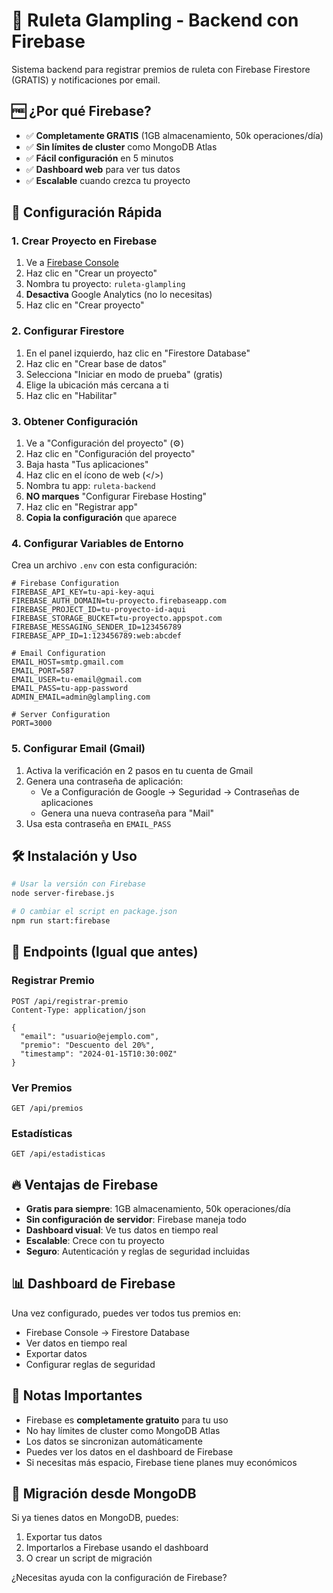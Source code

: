 # 🎰 Ruleta Glampling - Backend con Firebase

Sistema backend para registrar premios de ruleta con Firebase Firestore (GRATIS) y notificaciones por email.

## 🆓 **¿Por qué Firebase?**

- ✅ **Completamente GRATIS** (1GB almacenamiento, 50k operaciones/día)
- ✅ **Sin límites de cluster** como MongoDB Atlas
- ✅ **Fácil configuración** en 5 minutos
- ✅ **Dashboard web** para ver tus datos
- ✅ **Escalable** cuando crezca tu proyecto

## 🚀 **Configuración Rápida**

### 1. Crear Proyecto en Firebase

1. Ve a [Firebase Console](https://console.firebase.google.com/)
2. Haz clic en "Crear un proyecto"
3. Nombra tu proyecto: `ruleta-glampling`
4. **Desactiva** Google Analytics (no lo necesitas)
5. Haz clic en "Crear proyecto"

### 2. Configurar Firestore

1. En el panel izquierdo, haz clic en "Firestore Database"
2. Haz clic en "Crear base de datos"
3. Selecciona "Iniciar en modo de prueba" (gratis)
4. Elige la ubicación más cercana a ti
5. Haz clic en "Habilitar"

### 3. Obtener Configuración

1. Ve a "Configuración del proyecto" (⚙️)
2. Haz clic en "Configuración del proyecto"
3. Baja hasta "Tus aplicaciones"
4. Haz clic en el ícono de web (</>)
5. Nombra tu app: `ruleta-backend`
6. **NO marques** "Configurar Firebase Hosting"
7. Haz clic en "Registrar app"
8. **Copia la configuración** que aparece

### 4. Configurar Variables de Entorno

Crea un archivo `.env` con esta configuración:

```env
# Firebase Configuration
FIREBASE_API_KEY=tu-api-key-aqui
FIREBASE_AUTH_DOMAIN=tu-proyecto.firebaseapp.com
FIREBASE_PROJECT_ID=tu-proyecto-id-aqui
FIREBASE_STORAGE_BUCKET=tu-proyecto.appspot.com
FIREBASE_MESSAGING_SENDER_ID=123456789
FIREBASE_APP_ID=1:123456789:web:abcdef

# Email Configuration
EMAIL_HOST=smtp.gmail.com
EMAIL_PORT=587
EMAIL_USER=tu-email@gmail.com
EMAIL_PASS=tu-app-password
ADMIN_EMAIL=admin@glampling.com

# Server Configuration
PORT=3000
```

### 5. Configurar Email (Gmail)

1. Activa la verificación en 2 pasos en tu cuenta de Gmail
2. Genera una contraseña de aplicación:
   - Ve a Configuración de Google → Seguridad → Contraseñas de aplicaciones
   - Genera una nueva contraseña para "Mail"
3. Usa esta contraseña en `EMAIL_PASS`

## 🛠️ **Instalación y Uso**

```bash
# Usar la versión con Firebase
node server-firebase.js

# O cambiar el script en package.json
npm run start:firebase
```

## 📡 **Endpoints (Igual que antes)**

### Registrar Premio
```http
POST /api/registrar-premio
Content-Type: application/json

{
  "email": "usuario@ejemplo.com",
  "premio": "Descuento del 20%",
  "timestamp": "2024-01-15T10:30:00Z"
}
```

### Ver Premios
```http
GET /api/premios
```

### Estadísticas
```http
GET /api/estadisticas
```

## 🔥 **Ventajas de Firebase**

- **Gratis para siempre**: 1GB almacenamiento, 50k operaciones/día
- **Sin configuración de servidor**: Firebase maneja todo
- **Dashboard visual**: Ve tus datos en tiempo real
- **Escalable**: Crece con tu proyecto
- **Seguro**: Autenticación y reglas de seguridad incluidas

## 📊 **Dashboard de Firebase**

Una vez configurado, puedes ver todos tus premios en:
- Firebase Console → Firestore Database
- Ver datos en tiempo real
- Exportar datos
- Configurar reglas de seguridad

## 🚨 **Notas Importantes**

- Firebase es **completamente gratuito** para tu uso
- No hay límites de cluster como MongoDB Atlas
- Los datos se sincronizan automáticamente
- Puedes ver los datos en el dashboard de Firebase
- Si necesitas más espacio, Firebase tiene planes muy económicos

## 🔄 **Migración desde MongoDB**

Si ya tienes datos en MongoDB, puedes:
1. Exportar tus datos
2. Importarlos a Firebase usando el dashboard
3. O crear un script de migración

¿Necesitas ayuda con la configuración de Firebase?
